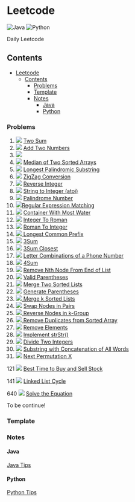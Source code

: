 # Leetcode

![Java](https://img.shields.io/badge/Language-Java-red.svg)  ![Python](https://img.shields.io/badge/Language-Python-blue.svg)

Daily Leetcode



## Contents

<!--ts-->
   * [Leetcode](#leetcode)
      * [Contents](#contents)
         * [Problems](#problems)
         * [Template](#template)
         * [Notes](#notes)
            * [Java](#java)
            * [Python](#python)

<!-- Added by: weiyizhi, at: 2020年12月12日 星期六 16时21分55秒 CST -->

<!--te-->



### Problems

1. ![](https://img.shields.io/badge/-Easy-%235cb85c.svg) [Two Sum](Solved/1-Two-Sum/Two-Sum.md)
2. ![](https://img.shields.io/badge/-Medium-%23FFA500.svg) [Add Two Numbers](Solved/2-Add-Two-Numbers/Add-Two-Numbers.md)
3. ![](https://img.shields.io/badge/-Medium-%23FFA500.svg) 
4. ![](https://img.shields.io/badge/-Hard-red.svg) [Median of Two Sorted Arrays](https://leetcode.com/problems/median-of-two-sorted-arrays)  
5. ![](https://img.shields.io/badge/-Medium-%23FFA500.svg) [Longest Palindromic Substring](Solved/5-Longest-Palindromic-Substring/Longest-Palindromic-Substring.md)
6. ![](https://img.shields.io/badge/-Medium-%23FFA500.svg) [ZigZag Conversion](Solved/6-ZigZag-Conversion/ZigZag-Conversion.md)
7. ![](https://img.shields.io/badge/-Easy-%235cb85c.svg) [Reverse Integer](Solved/7-Reverse-Integer/Reverse-Integer.md)
8. ![](https://img.shields.io/badge/-Medium-%23FFA500.svg) [String to Integer (atoi)](Solved/8-String-to-Integer/String-to-Integer.md)
9. ![](https://img.shields.io/badge/-Easy-%235cb85c.svg) [Palindrome Number](Solved/9-Palindrome-Number/Palindrome-Number.md)
10. ![](https://img.shields.io/badge/-Hard-red.svg)[Regular Expression Matching](https://leetcode.com/problems/regular-expression-matching)
11. ![](https://img.shields.io/badge/-Medium-%23FFA500.svg) [Container With Most Water](Solved/11-Container-With-Most-Water/Container-With-Most-Water.md)
12. ![](https://img.shields.io/badge/-Medium-%23FFA500.svg) [Integer To Roman](Solved/12-Integer-To-Roman/Integer-To-Roman.md)
13. ![](https://img.shields.io/badge/-Easy-%235cb85c.svg) [Roman To Integer](Solved/13-Roman-To-Integer/Roman-To-Integer.md)
14. [![](https://img.shields.io/badge/-Easy-%235cb85c.svg) Longest Common Prefix](Solved/14-Longest-Common-Prefix/Longest-Common-Prefix.md)
15. ![](https://img.shields.io/badge/-Medium-%23FFA500.svg) [3Sum](Solved/15-3Sum/3Sum.md)
16. ![](https://img.shields.io/badge/-Medium-%23FFA500.svg) [3Sum Closest](Solved/16-3Sum-Closest/3Sum-Closest.md)
17. ![](https://img.shields.io/badge/-Medium-%23FFA500.svg) [Letter Combinations of a Phone Number](Solved/17-Letter-Combinations-of-a-Phone-Number/Letter-Combinations-of-a-Phone-Number.md)
18. ![](https://img.shields.io/badge/-Medium-%23FFA500.svg) [4Sum](Solved/18-4Sum/4Sum.md)
19. ![](https://img.shields.io/badge/-Medium-%23FFA500.svg) [Remove Nth Node From End of List](Solved/19-Remove-Nth-Node-From-End-of-List/Remove-Nth-Node-From-End-of-List.md)  
20. ![](https://img.shields.io/badge/-Easy-%235cb85c.svg) [Valid Parentheses](Solved/20-Valid-Parentheses/Valid-Parentheses.md)  
21. ![](https://img.shields.io/badge/-Easy-%235cb85c.svg) [Merge Two Sorted Lists](Solved/21-Merge-Two-Sorted-Lists/Merge-Two-Sorted-Lists.md)  
22. ![](https://img.shields.io/badge/-Medium-%23FFA500.svg) [Generate Parentheses](Solved/22-Generate-Parentheses/Generate-Parentheses.md)  
23. ![](https://img.shields.io/badge/-Hard-red.svg)[ Merge k Sorted Lists](https://leetcode.com/problems/merge-k-sorted-lists)  
24. ![](https://img.shields.io/badge/-Medium-%23FFA500.svg) [Swap Nodes in Pairs](Solved/24-Swap-Nodes-in-Pairs/Swap-Nodes-in-Pairs.md)  
25. ![](https://img.shields.io/badge/-Hard-red.svg)[ Reverse Nodes in k-Group](https://leetcode.com/problems/reverse-nodes-in-k-group)  
26. ![](https://img.shields.io/badge/-Easy-%235cb85c.svg)[ Remove Duplicates from Sorted Array](Solved/26-Remove-Duplicates-from-Sorted-Array/Remove-Duplicates-from-Sorted-Array.md)  
27. ![](https://img.shields.io/badge/-Easy-%235cb85c.svg) [Remove Elements](Solved/27-Remove-Elements/Remove-Elements.md)
28. ![](https://img.shields.io/badge/-Easy-%235cb85c.svg) [Implement strStr()](Solved/28-Implement-strStr()/Implement-strStr().md)  
29. ![](https://img.shields.io/badge/-Medium-%23FFA500.svg) [Divide Two Integers](Solved/29-Divide-Two-Integers/Divide-Two-Integers.md)  
30. ![](https://img.shields.io/badge/-Hard-red.svg) [Substring with Concatenation of All Words](https://leetcode.com/problems/substring-with-concatenation-of-all-words)
31. ![](https://img.shields.io/badge/-Medium-%23FFA500.svg) [Next Permutation X](Solved/31-Next-Permutation/Next-Permutation.md)



121 ![](https://img.shields.io/badge/-Easy-%235cb85c.svg) [ Best Time to Buy and Sell Stock](Solved/121-Best-Time-to-Buy-and-Sell-Stock/Best-Time-to-Buy-and-Sell-Stock.md)  



141 ![](https://img.shields.io/badge/-Easy-%235cb85c.svg) [Linked List Cycle](Solved/141-Linked-List-Cycle/Linked-List-Cycle.md)  



640 ![](https://img.shields.io/badge/-Medium-%23FFA500.svg) [Solve the Equation](Solved/640-Solve-the-Equation/Solve-the-Equation.md)



To be continue!



### Template



### Notes

#### Java

[Java Tips](Java/Java.md)



#### Python

[Python Tips](Python/Python.md)
